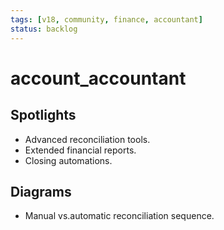 ```yaml
---
tags: [v18, community, finance, accountant]
status: backlog
---
```

# account_accountant

## Spotlights
- Advanced reconciliation tools.
- Extended financial reports.
- Closing automations.

## Diagrams
- Manual vs.automatic reconciliation sequence.



